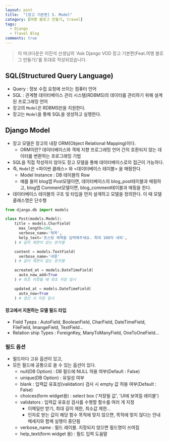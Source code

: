 ```yaml
---
layout: post
title:  "[장고 기본편] 5. Model"
category: [여행 블로그 만들기, travel]
tags:
  - Django
  - Travel Blog
comments: true
---
```


>이 마크다운은 이진석 선생님의 'Ask Django VOD 장고 기본편(Feat.여행 블로그 만들기)'를 토대로 작성되었습니다.

## SQL(Structured Query Language)
- Query : 정보 수집 요청에 쓰이는 컴퓨터 언어
- SQL : 관계형 데이터베이스 관리 시스템(RDBMS)의 데이터를 관리하기 위해 설계된 프로그래밍 언어
- 장고의 `Model`은 RDBMS만을 지원한다.
- 장고는 `Model`을 통해 SQL을 생성하고 실행한다.

## Django Model
- 장고 모델은 장고의 내장 ORM(Object Relational Mapping)이다.
  - ORM이란? 데이터베이스와 객체 지향 프로그래밍 언어 간의 호환되지 않는 데이터를 변환하는 프로그래밍 기법
- SQL을 직접 작성하지 않아도 장고 모델을 통해 데이터베이스로의 접근이 가능하다.
- 즉, `Model`은 <파이썬 클래스> 와 <데이터베이스 테이블> 을 매핑한다.
  - Model Instance : DB 테이블의 Row
  - 예를 들어 blog앱 Post모델이면, 데이터베이스의 blog_post테이블과 매핑하고, blog앱 Comment모델이면, blog_comment테이블과 매핑을 한다.
- 데이터베이스 테이블의 구조 및 타입을 먼저 설계하고 모델을 정의한다. 이 때 모델 클래스명은 단수형

```python
from django.db import models

class Post(models.Model):
    title = models.CharField(
      max_length=100,
      verbose_name='제목',
      help_text='포스팅 제목을 입력해주세요. 최대 100자 내외',
    ) # 길이 제한이 있는 문자열

    content = models.TextField(
      verbose_name='내용'
    ) # 길이 제한이 없는 문자열

    acreated_at = models.DateTimeField(
      auto_now_add=True
    ) # 최초 저장될 때 최초 저장 일시

    updated_at = models.DateTimeField(
      auto_now=True
    ) # 갱신 시 저장 일시

```

#### 장고에서 지원하는 모델 필드 타입
- Field Tyeps : AutoField, BooleanField, CharField, DateTimeField, FileField, ImangeField, TextField...
- Relation ship Types : ForeignKey, ManyToManyField, OneToOneField...

### 필드 옵션
- 필드마다 고유 옵션이 있고,
- 모든 필드에 공통으로 쓸 수 있는 옵션이 있다.
  - null(DB Option) : DB 필드에 NULL 허용 여부(Default : False)
  - unique(DB Option) : 유일성 여부
  - blank : 입력값 유효성(validation) 검사 시 empty 값 허용 여부(Default : False)
  - choices(form widget용) : select box ('저장될 값', 'UI에 보여질 레이블')
  - validators : 입력값 유효성 검사를 수행할 함수를 여러 개 지정
    - 이메일만 받기, 최대 길이 제한, 최소값 제한...
    - 인자로 받는 값이 해당 함수 목적에 맞지 않으면, 목적에 맞지 않다는 안내 메세지와 함께 실행이 중단됨
  - verbose_name : 필드 레이블. 지정되지 않으면 필드명이 쓰여짐
  - help_text(form widget 용) : 필드 입력 도움말
